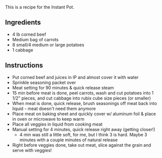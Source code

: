 This is a recipe for the Instant Pot.

## Ingredients

- 4 lb corned beef
- Medium bag of carrots
- 8 small/4 medium or large potatoes
- 1 cabbage

## Instructions

- Put corned beef and juices in IP and almost cover it with water
- Sprinkle seasoning packet over
- Meat setting for 90 minutes & quick release steam
- 15 min before meat is done, peel carrots, wash and cut potatoes into 1 1/2" pieces, and cut cabbage into rubix cube size pieces (or smaller)
- When meat is done, quick release, brush seasonings off meat back into liquid - meat doesn't need them anymore
- Place meat on baking sheet and quickly cover w/ aluminum foil & place in oven or microwave to keep warm
- Place all veggies in liquid from cooking meat
- Manual setting for 4 minutes, quick release right away (getting closer!)
    - 4 min was still a little soft, for me, but I think 3 is hard. Maybe 3 minutes with a couple minutes of natural release
- Right before veggies done, take out meat, slice against the grain and serve with veggies!
